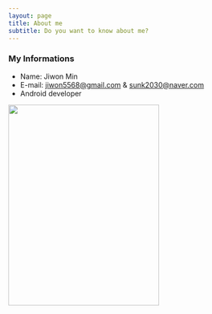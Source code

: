 ```yaml
---
layout: page
title: About me
subtitle: Do you want to know about me?
---
```


### My Informations

- Name: Jiwon Min
- E-mail: jiwon5568@gmail.com & sunk2030@naver.com
- Android developer

<img src="https://user-images.githubusercontent.com/49359846/185673077-4d1ecebb-1bb3-46dd-ae3c-abb886ee70dc.jpg" height="400px" width="300px">

